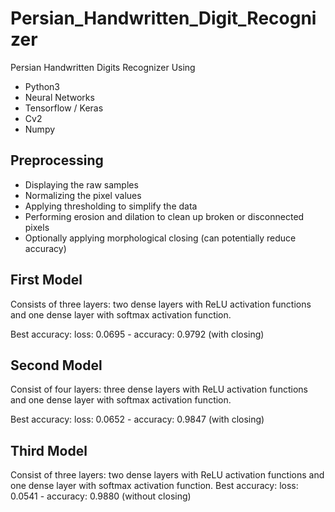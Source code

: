 # Persian_Handwritten_Digit_Recognizer
Persian Handwritten Digits Recognizer Using 
* Python3
* Neural Networks 
* Tensorflow / Keras
* Cv2
* Numpy


## Preprocessing
- Displaying the raw samples
- Normalizing the pixel values
- Applying thresholding to simplify the data
- Performing erosion and dilation to clean up broken or disconnected pixels
- Optionally applying morphological closing (can potentially reduce accuracy)


## First Model
Consists of three layers: two dense layers with ReLU activation functions and one dense layer with softmax activation function.

Best accuracy: loss: 0.0695 - accuracy: 0.9792 (with closing)


## Second Model
Consist of four layers: three dense layers with ReLU activation functions and one dense layer with softmax activation function.

Best accuracy: loss: 0.0652 - accuracy: 0.9847 (with closing)


## Third Model
Consist of three layers: two dense layers with ReLU activation functions and one dense layer with softmax activation function.
Best accuracy: loss: 0.0541 - accuracy: 0.9880 (without closing)

